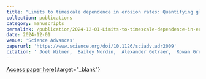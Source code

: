 ```yaml
---
title: "Limits to timescale dependence in erosion rates: Quantifying glacial and fluvial erosion across timescales"
collection: publications
category: manuscripts
permalink: /publication/2024-12-01-Limits-to-timescale-dependence-in-erosion-rates-Quantifying-glacial-and-fluvial-erosion-across-timescales
date: 2024-12-01
venue: 'Science Advances'
paperurl: 'https://www.science.org/doi/10.1126/sciadv.adr2009'
citation: ' Joel Wilner,  Bailey Nordin,  Alexander Getraer,  Rowan Gregoire,  Mansa Krishna,  Jiawen Li,  Derek Pickell,  Emma Rogers,  Kalin McDannell,  Marisa Palucis,  C. Keller, &quot;Limits to timescale dependence in erosion rates: Quantifying glacial and fluvial erosion across timescales.&quot; Science Advances, 2024.'
---
```

[Access paper here](https://www.science.org/doi/10.1126/sciadv.adr2009){:target="_blank"}
